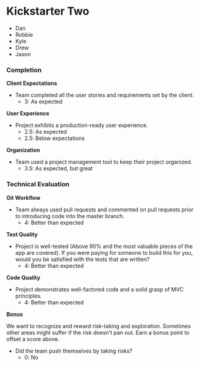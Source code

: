 # Kickstarter Two

* Dan
* Robbie
* Kyle
* Drew
* Jason

### Completion

**Client Expectations**

*   Team completed all the user stories and requirements set by the client.
    *   3: As expected

**User Experience**

*   Project exhibits a production-ready user experience.
    *   2.5: As expected
    *   2.5: Below expectations

**Organization**

*   Team used a project management tool to keep their project organized.
    *   3.5: As expected, but great

### Technical Evaluation

**Git Workflow**

*   Team always used pull requests and commented on pull requests prior to introducing code into the master branch.
    *   4: Better than expected

**Test Quality**

*   Project is well-tested (Above 90% and the most valuable pieces of the app are covered). If you were paying for someone to build this for you, would you be satisfied with the tests that are written?
    *   4: Better than expected

**Code Quality**

*   Project demonstrates well-factored code and a solid grasp of MVC principles.
    *   4: Better than expected

**Bonus**

We want to recognize and reward risk-taking and exploration. Sometimes other areas might suffer if the risk doesn't pan out. Earn a bonus point to offset a score above.

*   Did the team push themselves by taking risks?
    *   0: No
